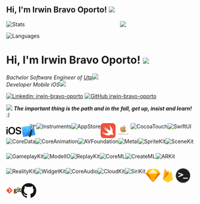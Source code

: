 
<h2> Hi, I'm Irwin Bravo Oporto! <img src="https://media.giphy.com/media/LXRBO59pLq91n2Ktdu/giphy.gif" width="50"></h2>

<img align='right' src="https://media.giphy.com/media/BlKHVUekFkvEiHaua7/giphy.gif" width="200">


![Stats](https://github-readme-stats.vercel.app/api?username=IrwinBravoOporto&count_private=true&show_icons=true&include_all_commits=true&hide=contribs&theme=dark)


![Languages](https://github-readme-stats.vercel.app/api/top-langs/?username=IrwinBravoOporto&count_private=true&layout=compact&theme=dark)

<h1> Hi, I'm Irwin Bravo Oporto! <img src="https://media.giphy.com/media/LXRBO59pLq91n2Ktdu/giphy.gif" width="50"></h1>


<p><em>Bachelor Software Engineer of <a href="https://www.utp.edu.pe/">Utp</a><img src="https://media.giphy.com/media/LXRBO59pLq91n2Ktdu/giphy.gif" width="30"></br>Developer Mobile iOS<a></a><img src="https://media.giphy.com/media/WUlplcMpOCEmTGBtBW/giphy.gif" width="30"> 
</em></p>


[![Linkedin: irwin-bravo-oporto](https://img.shields.io/badge/-irwin-blue?style=flat-square&logo=Linkedin&logoColor=white&link=https://www.linkedin.com/in/irwinbravooporto/)](https://www.linkedin.com/in/irwinbravooporto/)
[![GitHub irwin-bravo-oporto](https://img.shields.io/github/followers/IrwinBravoOporto?label=follow&style=social)](https://github.com/IrwinBravoOporto)




<img src="https://media.giphy.com/media/WDoKnZsZrFYw8/giphy.gif" width="60"> <em><b>The important thing is the path and in the fall, get up, insist and learn!</b> :)</em>


<img align="left" alt="iOS" height="40px" src="https://raw.githubusercontent.com/github/explore/80688e429a7d4ef2fca1e82350fe8e3517d3494d/topics/ios/ios.png" />
<img align="left" alt="Xcode" height="40px" src="https://raw.githubusercontent.com/github/explore/80688e429a7d4ef2fca1e82350fe8e3517d3494d/topics/xcode/xcode.png" />
<img align="left" alt="Instruments" height="40px" src="https://github.com/jVirus/jVirus/blob/master/Assets/instruments.png?raw=true" />
<img align="left" alt="AppStore" height="40px" src="https://github.com/jVirus/jVirus/blob/master/Assets/appstore.png?raw=true" />
<img align="left" alt="Swift" height="40px" src="https://raw.githubusercontent.com/github/explore/80688e429a7d4ef2fca1e82350fe8e3517d3494d/topics/swift/swift.png" />
<img align="left" alt="Objective-C" height="40px" src="https://raw.githubusercontent.com/github/explore/80688e429a7d4ef2fca1e82350fe8e3517d3494d/topics/objective-c/objective-c.png" />
<img align="left" alt="CocoaTouch" height="40px" src="https://github.com/jVirus/jVirus/blob/master/Assets/cocoatouch.png?raw=true" />
<img align="left" alt="SwiftUI" height="40px" src="https://github.com/jVirus/jVirus/blob/master/Assets/swiftui.png?raw=true" />
<img align="left" alt="CoreData" height="40px" src="https://github.com/jVirus/jVirus/blob/master/Assets/coredata.png?raw=true" />
<img align="left" alt="CoreAnimation" height="40px" src="https://github.com/jVirus/jVirus/blob/master/Assets/coreanimation.png?raw=true" />
<img align="left" alt="AVFoundation" height="40px" src="https://github.com/jVirus/jVirus/blob/master/Assets/avfoundation.png?raw=true" />
<img align="left" alt="Metal" height="40px" src="https://github.com/jVirus/jVirus/blob/master/Assets/metal.png?raw=true" />
<img align="left" alt="SpriteKit" height="40px" src="https://github.com/jVirus/jVirus/blob/master/Assets/spritekit.png?raw=true" />
<img align="left" alt="SceneKit" height="40px" src="https://github.com/jVirus/jVirus/blob/master/Assets/scenekit.png?raw=true" />
<img align="left" alt="GameplayKit" height="40px" src="https://github.com/jVirus/jVirus/blob/master/Assets/gameplaykit.png?raw=true" />
<img align="left" alt="ModelIO" height="40px" src="https://github.com/jVirus/jVirus/blob/master/Assets/modelio.png?raw=true" />
<img align="left" alt="ReplayKit" height="40px" src="https://github.com/jVirus/jVirus/blob/master/Assets/replaykit.png?raw=true" />
<img align="left" alt="CoreML" height="40px" src="https://github.com/jVirus/jVirus/blob/master/Assets/coreml.png?raw=true" />
<img align="left" alt="CreateML" height="40px" src="https://github.com/jVirus/jVirus/blob/master/Assets/createml2.png?raw=true" />
<img align="left" alt="ARKit" height="40px" src="https://github.com/jVirus/jVirus/blob/master/Assets/arkit.png?raw=true" />
<img align="left" alt="RealityKit" height="40px" src="https://github.com/jVirus/jVirus/blob/master/Assets/realitykit.png?raw=true" />
<img align="left" alt="WidgetKit" height="40px" src="https://github.com/jVirus/jVirus/blob/master/Assets/widgetkit.png?raw=true" />
<img align="left" alt="CoreAudio" height="40px" src="https://github.com/jVirus/jVirus/blob/master/Assets/coreaudio.png?raw=true" />
<img align="left" alt="CloudKit" height="40px" src="https://github.com/jVirus/jVirus/blob/master/Assets/cloudkit.png?raw=true" />
<img align="left" alt="SiriKit" height="40px" src="https://github.com/jVirus/jVirus/blob/master/Assets/sirikit.png?raw=true" />
<img align="left" alt="Sketch" height="40px" src="https://raw.githubusercontent.com/github/explore/80688e429a7d4ef2fca1e82350fe8e3517d3494d/topics/sketch/sketch.png" />
<img align="left" alt="Firebase" height="40px" src="https://raw.githubusercontent.com/github/explore/80688e429a7d4ef2fca1e82350fe8e3517d3494d/topics/firebase/firebase.png" />
<img align="left" alt="Terminal" height="40px" src="https://raw.githubusercontent.com/github/explore/80688e429a7d4ef2fca1e82350fe8e3517d3494d/topics/terminal/terminal.png" />
<img align="left" alt="Git" height="40px" src="https://raw.githubusercontent.com/github/explore/80688e429a7d4ef2fca1e82350fe8e3517d3494d/topics/git/git.png" />
<img align="left" alt="GitHub" height="40px" src="https://raw.githubusercontent.com/github/explore/78df643247d429f6cc873026c0622819ad797942/topics/github/github.png" />


